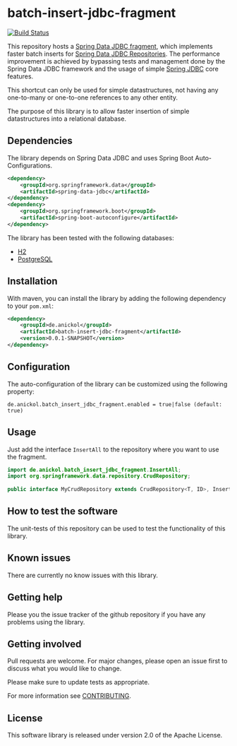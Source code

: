 # batch-insert-jdbc-fragment
[![Build Status](https://app.travis-ci.com/anickol/batch-insert-jdbc-fragment.svg?branch=main)](https://app.travis-ci.com/anickol/batch-insert-jdbc-fragment)

This repository hosts a [Spring Data JDBC fragment][spring-data-jdbc-fragment], which implements faster batch inserts for [Spring Data JDBC Repositories][spring-data-jdbc-repository].
The performance improvement is achieved by bypassing tests and management done by the Spring Data JDBC framework and the usage of simple [Spring JDBC][spring-framework] core features. 

This shortcut can only be used for simple datastructures, not having any one-to-many or one-to-one references to any other entity.

The purpose of this library is to allow faster insertion of simple datastructures into a relational database.

[spring-data-jdbc-repository]: https://docs.spring.io/spring-data/jdbc/docs/current/reference/html/#jdbc.repositories
[spring-data-jdbc-fragment]: http://creativecommons.org/publicdomain/zero/1.0/legalcode
[spring-framework]: https://github.com/spring-projects/spring-framework

## Dependencies

The library depends on Spring Data JDBC and uses Spring Boot Auto-Configurations.

```xml
<dependency>
    <groupId>org.springframework.data</groupId>
    <artifactId>spring-data-jdbc</artifactId>
</dependency>
<dependency>
    <groupId>org.springframework.boot</groupId>
    <artifactId>spring-boot-autoconfigure</artifactId>
</dependency>
```

The library has been tested with the following databases:

- [H2](https://www.h2database.com/html/main.html)
- [PostgreSQL](https://www.postgresql.org/)

## Installation

With maven, you can install the library by adding the following dependency to your `pom.xml`:

```xml
<dependency>
    <groupId>de.anickol</groupId>
    <artifactId>batch-insert-jdbc-fragment</artifactId>
    <version>0.0.1-SNAPSHOT</version>
</dependency>
```

## Configuration

The auto-configuration of the library can be customized using the following property:

```property
de.anickol.batch_insert_jdbc_fragment.enabled = true|false (default: true)
```

## Usage

Just add the interface `InsertAll` to the repository where you want to use the fragment.

```java
import de.anickol.batch_insert_jdbc_fragment.InsertAll;
import org.springframework.data.repository.CrudRepository;
        
public interface MyCrudRepository extends CrudRepository<T, ID>, InsertAll<T> {};
```

## How to test the software

The unit-tests of this repository can be used to test the functionality of this library. 

## Known issues

There are currently no know issues with this library.

## Getting help

Please you the issue tracker of the github repository if you have any problems using the library.

## Getting involved

Pull requests are welcome. For major changes, please open an issue first to discuss what you would like to change.

Please make sure to update tests as appropriate.

For more information see [CONTRIBUTING](CONTRIBUTING.md).


## License

This software library is released under version 2.0 of the Apache License.
